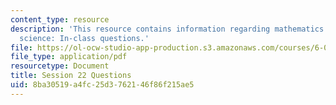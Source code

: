 ```yaml
---
content_type: resource
description: 'This resource contains information regarding mathematics for computer
  science: In-class questions.'
file: https://ol-ocw-studio-app-production.s3.amazonaws.com/courses/6-042j-mathematics-for-computer-science-spring-2015/8ba30519a4fc25d3762146f86f215ae5_MIT6_042JS15_cp22.pdf
file_type: application/pdf
resourcetype: Document
title: Session 22 Questions
uid: 8ba30519-a4fc-25d3-7621-46f86f215ae5
---
```

